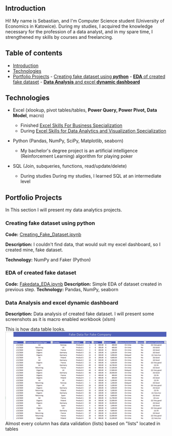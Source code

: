 ## Introduction

Hi! My name is Sebastian, and I'm Computer Science student (University of Economics in Katowice). 
During my studies, I acquired the knowledge necessary for the profession of a data analyst, and in my spare time, I strengthened my skills by courses and freelancing.

## Table of contents
- [Introduction](#introduction) 
- [Technologies](#technologies)
- [Portfolio Projects](#portfolio-projects)
		- [Creating fake dataset using **python**](#creating-fake-dataset-using-python)
		- [**EDA** of created fake dataset](#eda-of-created-fake-dataset)
		- [**Data Analysis** and excel **dynamic dashboard**](#data-analysis-and-excel-dynamic-dashboard)

## Technologies
- Excel (xlookup, pivot tables/tables, **Power Query, Power Pivot, Data Model**, macro)
	- Finished [Excel Skills For Business Specialization](https://www.coursera.org/specializations/excel)
	- During [Excel Skills for Data Analytics and Visualization Specialization](https://www.coursera.org/specializations/excel-data-analytics-visualization)
	
- Python (Pandas, NumPy, SciPy, Matplotlib, seaborn)
	- My bachelor's degree project is an artificial intelligence (Reinforcement Learning) algorithm for playing poker
	
- SQL (Join, subqueries, functions, read/update/delete)
	- During studies During my studies, I learned SQL at an intermediate level

## Portfolio Projects
In This section I will present my data analytics projects.
### Creating fake dataset using python
**Code:** [Creating_Fake_Dataset.ipynb](https://github.com/maxiorex15625/Portfolio/blob/main/Creating_Fake_Dataset.ipynb)

**Description:** I couldn't find data, that would suit my excel dashboard, so I created mine, fake dataset. 

**Technology:** NumPy and Faker (Python)

### EDA of created fake dataset
**Code:** [Fakedata_EDA.ipynb](https://github.com/maxiorex15625/Portfolio/blob/main/Fakedata_EDA.ipynb)
**Description:** Simple EDA of dataset created in previous step.
**Technology:** Pandas, NumPy, seaborn
	
### Data Analysis and excel dynamic dashboard
**Description:** Data analysis of created fake dataset. I will present some screenshots as it is macro enabled workbook (xlsm)

This is how data table looks.
![](screenshots/Data_tbl.png)
 Almost every column has data validation (lists) based on "lists" located in tables
